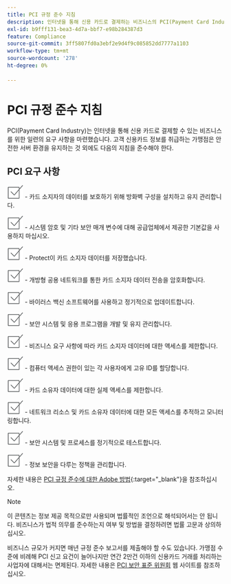 ```yaml
---
title: PCI 규정 준수 지침
description: 인터넷을 통해 신용 카드로 결제하는 비즈니스의 PCI(Payment Card Industry) 요구 사항에 대한 정보를 검토하십시오.
exl-id: b9fff131-bea3-4d7a-bbf7-e98b284387d3
feature: Compliance
source-git-commit: 3ff5807fd0a3ebf2e9d4f9c085852dd7777a1103
workflow-type: tm+mt
source-wordcount: '278'
ht-degree: 0%

---
```


# PCI 규정 준수 지침

PCI(Payment Card Industry)는 인터넷을 통해 신용 카드로 결제할 수 있는 비즈니스를 위한 일련의 요구 사항을 마련했습니다. 고객 신용카드 정보를 취급하는 가맹점은 안전한 서버 환경을 유지하는 것 외에도 다음의 지침을 준수해야 한다.

## PCI 요구 사항

![checkbox](../assets/checkbox.png) - 카드 소지자의 데이터를 보호하기 위해 방화벽 구성을 설치하고 유지 관리합니다.

![checkbox](../assets/checkbox.png) - 시스템 암호 및 기타 보안 매개 변수에 대해 공급업체에서 제공한 기본값을 사용하지 마십시오.

![checkbox](../assets/checkbox.png) - Protect이 카드 소지자 데이터를 저장했습니다.

![checkbox](../assets/checkbox.png) - 개방형 공용 네트워크를 통한 카드 소지자 데이터 전송을 암호화합니다.

![checkbox](../assets/checkbox.png) - 바이러스 백신 소프트웨어를 사용하고 정기적으로 업데이트합니다.

![checkbox](../assets/checkbox.png) - 보안 시스템 및 응용 프로그램을 개발 및 유지 관리합니다.

![checkbox](../assets/checkbox.png) - 비즈니스 요구 사항에 따라 카드 소지자 데이터에 대한 액세스를 제한합니다.

![확인란](../assets/checkbox.png) - 컴퓨터 액세스 권한이 있는 각 사용자에게 고유 ID를 할당합니다.

![checkbox](../assets/checkbox.png) - 카드 소유자 데이터에 대한 실제 액세스를 제한합니다.

![checkbox](../assets/checkbox.png) - 네트워크 리소스 및 카드 소유자 데이터에 대한 모든 액세스를 추적하고 모니터링합니다.

![checkbox](../assets/checkbox.png) - 보안 시스템 및 프로세스를 정기적으로 테스트합니다.

![checkbox](../assets/checkbox.png) - 정보 보안을 다루는 정책을 관리합니다.

자세한 내용은 [PCI 규정 준수에 대한 Adobe 방법][1]{:target=&quot;_blank&quot;}을 참조하십시오.

>[!NOTE]
>
>이 콘텐츠는 정보 제공 목적으로만 사용되며 법률적인 조언으로 해석되어서는 안 됩니다. 비즈니스가 법적 의무를 준수하는지 여부 및 방법을 결정하려면 법률 고문과 상의하십시오.

비즈니스 규모가 커지면 매년 규정 준수 보고서를 제출해야 할 수도 있습니다. 가맹점 수준에 비례해 PCI 신고 요건이 늘어나지만 연간 2만건 이하의 신용카드 거래를 처리하는 사업자에 대해서는 면제된다. 자세한 내용은 [PCI 보안 표준 위원회][2] 웹 사이트를 참조하십시오.

[1]: https://business.adobe.com/products/magento/pci-compliance.html
[2]: https://www.pcisecuritystandards.org/index.php
